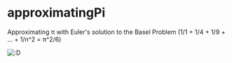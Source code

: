 # approximatingPi
Approximating π with Euler's solution to the Basel Problem (1/1 + 1/4 + 1/9 + ... + 1/n^2 = π^2/6)

![:D](https://github.com/j-seal/calculatingPi/blob/master/jseal_pi_approx.gif)
